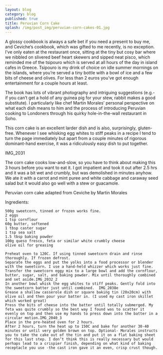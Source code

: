 ```yaml
---
layout: blog
category: blog
published: true
title: Peruvian Corn Cake
splash: /img/post_img/peruvian-corn-cakes-01.jpg
---
```


A glossy cookbook is always a safe bet if you need a present to buy me, and Ceviche‘s cookbook, which was gifted to me recently, is no exception. I’ve only eaten at the restaurant once, sitting at the tiny but cosy bar where we nibbled on slivered beef heart skewers and sipped neat pisco, which reminded me of the tsipouro which is served at all hours of the day in island cafes in Greece. Tsipouro is my drink of choice on idle summer mornings on the islands, where you’re served a tiny bottle with a bowl of ice and a few bits of cheese and olives. For less than 2 euros you’ve got enough entertainment for a couple hours at least.

The book has lots of vibrant photography and intriguing suggestions (e.g.- if you can’t get a hold of any guinea pig for your stew, rabbit makes a good substitute). I particularly like chef Martin Morales’ personal perspective on what each dish means to him and the process of introducing Peruvian cooking to Londoners through his quirky hole-in-the-wall restaurant in Soho.

This corn cake is an excellent larder dish and is also, surprisingly, gluten-free. Whenever I see whisking egg whites to stiff peaks in a recipe I tend to turn the page immediately but apart from a couple minutes of rigorous dominant-hand exercise, it was a ridiculously easy dish to put together.

IMG_2031

The corn cake cooks low-and-slow, so you have to think about making this 3 hours before you want to eat it. I got impatient and took it out after 2.5 hrs and it was a bit wet and crumbly, but was demolished in minutes anyhow. We ate it with a carrot and mint puree and white cabbage and caraway seed salad but it would also go well with a stew or guacamole.

Peruvian corn cake adapted from Ceviche by Martin Morales

Ingredients:

    500g sweetcorn, tinned or frozen works fine.
    2 eggs
    1 tsp cornflour
    60g butter, softened
    1 tbsp caster sugar
    1 tsp sea salt
    1.5 tbsp baking powder
    100g queso fresco, feta or similar white crumbly cheese
    olive oil for greasing

    Preheat oven to 120C. If using tinned sweetcorn drain and rinse thoroughly. If frozen defrost.
    Separate the eggs and put the yolks into a food processor or blender with the sweetcorn. I use a hand-held whizzer which works just fine.
    Transfer the sweetcorn eggy mix to a large bowl and add the cornflour, butter, sugar, salt, and baking powder. Mix until thoroughly combined and set aside.IMG_2032_2
    In another bowl whisk the egg whites to stiff peaks. Gently fold into the sweetcorn batter just until combined.  IMG_2038e
    Grease a shallow casserole dish or square baking tin (20x20cm) with olive oil and then pour your batter in. (I used my cast iron skillet which worked great)
    Press the bits of cheese into the batter until totally submerged. My feta was quite crumbly so the best way I found was to scatter it evenly on top and then use my hands to press down into the batter in a circular motion.IMG_2040_3
    Place in the pre-heated oven for 2 hours.
    After 2 hours, turn the heat up to 150C and bake for another 30-40 minutes or until very golden brown on top. Optional- Morales instructs you to take the cake out of the tin and put it on a flat baking sheet for this last step. I don’t think this is really necessary but would perhaps lead to a crispier finish, depending on what kind of baking receptacle you use -the cast iron gave it an even, crisp crust though.